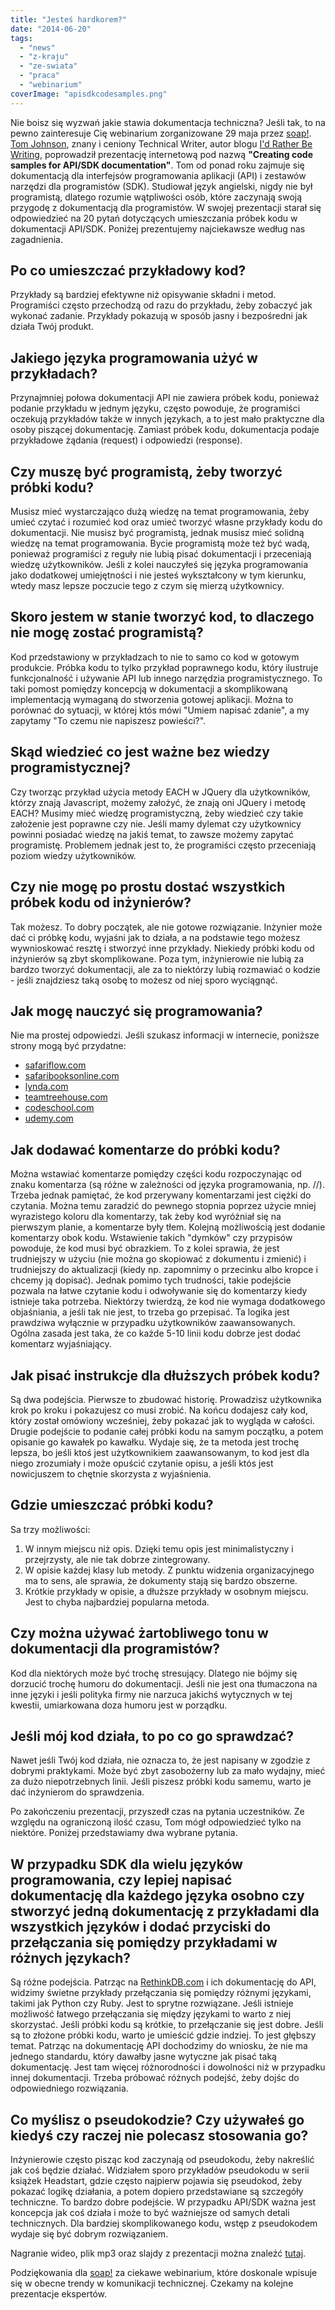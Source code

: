 ```yaml
---
title: "Jesteś hardkorem?"
date: "2014-06-20"
tags:
  - "news"
  - "z-kraju"
  - "ze-swiata"
  - "praca"
  - "webinarium"
coverImage: "apisdkcodesamples.png"
---
```


Nie boisz się wyzwań jakie stawia dokumentacja techniczna? Jeśli tak, to na
pewno zainteresuje Cię webinarium zorganizowane 29 maja przez
[soap!](http://www.soapconf.com).
[Tom Johnson](http://idratherbewriting.com/author/tomjohnson1492/), znany i
ceniony Technical Writer, autor blogu
[I'd Rather Be Writing](http://idratherbewriting.com/), poprowadził prezentację
internetową pod nazwą **"Creating code samples for API/SDK documentation"**. Tom
od ponad roku zajmuje się dokumentacją dla interfejsów programowania aplikacji
(API) i zestawów narzędzi dla programistów (SDK). Studiował język angielski,
nigdy nie był programistą, dlatego rozumie wątpliwości osób, które zaczynają
swoją przygodę z dokumentacją dla programistów. W swojej prezentacji starał się
odpowiedzieć na 20 pytań dotyczących umieszczania próbek kodu w dokumentacji
API/SDK. Poniżej prezentujemy najciekawsze według nas zagadnienia.

## Po co umieszczać przykładowy kod?

Przykłady są bardziej efektywne niż opisywanie składni i metod. Programiści
często przechodzą od razu do przykładu, żeby zobaczyć jak wykonać zadanie.
Przykłady pokazują w sposób jasny i bezpośredni jak działa Twój produkt.

## Jakiego języka programowania użyć w przykładach?

Przynajmniej połowa dokumentacji API nie zawiera próbek kodu, ponieważ podanie
przykładu w jednym języku, często powoduje, że programiści oczekują przykładów
także w innych językach, a to jest mało praktyczne dla osoby piszącej
dokumentację. Zamiast próbek kodu, dokumentacja podaje przykładowe żądania
(request) i odpowiedzi (response).

## Czy muszę być programistą, żeby tworzyć próbki kodu?

Musisz mieć wystarczająco dużą wiedzę na temat programowania, żeby umieć czytać
i rozumieć kod oraz umieć tworzyć własne przykłady kodu do dokumentacji. Nie
musisz być programistą, jednak musisz mieć solidną wiedzę na temat
programowania. Bycie programistą może też być wadą, ponieważ programiści z
reguły nie lubią pisać dokumentacji i przeceniają wiedzę użytkowników. Jeśli z
kolei nauczyłeś się języka programowania jako dodatkowej umiejętności i nie
jesteś wykształcony w tym kierunku, wtedy masz lepsze poczucie tego z czym się
mierzą użytkownicy.

## Skoro jestem w stanie tworzyć kod, to dlaczego nie mogę zostać programistą?

Kod przedstawiony w przykładzach to nie to samo co kod w gotowym produkcie.
Próbka kodu to tylko przykład poprawnego kodu, który ilustruje funkcjonalność i
używanie API lub innego narzędzia programistycznego. To taki pomost pomiędzy
koncepcją w dokumentacji a skomplikowaną implementacją wymaganą do stworzenia
gotowej aplikacji. Można to porównać do sytuacji, w której któs mówi "Umiem
napisać zdanie", a my zapytamy "To czemu nie napiszesz powieści?".

## Skąd wiedzieć co jest ważne bez wiedzy programistycznej?

Czy tworząc przykład użycia metody EACH w JQuery dla użytkowników, którzy znają
Javascript, możemy założyć, że znają oni JQuery i metodę EACH? Musimy mieć
wiedzę programistyczną, żeby wiedzieć czy takie założenie jest poprawne czy nie.
Jeśli mamy dylemat czy użytkownicy powinni posiadać wiedzę na jakiś temat, to
zawsze możemy zapytać programistę. Problemem jednak jest to, że programiści
często przeceniają poziom wiedzy użytkowników.

## Czy nie mogę po prostu dostać wszystkich próbek kodu od inżynierów?

Tak możesz. To dobry początek, ale nie gotowe rozwiązanie. Inżynier może dać ci
próbkę kodu, wyjaśni jak to działa, a na podstawie tego możesz wywnioskować
resztę i stworzyć inne przykłady. Niekiedy próbki kodu od inżynierów są zbyt
skomplikowane. Poza tym, inżynierowie nie lubią za bardzo tworzyć dokumentacji,
ale za to niektórzy lubią rozmawiać o kodzie - jeśli znajdziesz taką osobę to
możesz od niej sporo wyciągnąć.

## Jak mogę nauczyć się programowania?

Nie ma prostej odpowiedzi. Jeśli szukasz informacji w internecie, poniższe
strony mogą być przydatne:

- [safariflow.com](http://www.safariflow.com)
- [safaribooksonline.com](http://www.safaribooksonline.com)
- [lynda.com](http://www.lynda.com)
- [teamtreehouse.com](http://www.teamtreehouse.com)
- [codeschool.com](http://www.codeschool.com)
- [udemy.com](http://www.udemy.com)

## Jak dodawać komentarze do próbki kodu?

Można wstawiać komentarze pomiędzy części kodu rozpoczynając od znaku komentarza
(są różne w zależności od języka programowania, np. //). Trzeba jednak pamiętać,
że kod przerywany komentarzami jest ciężki do czytania. Można temu zaradzić do
pewnego stopnia poprzez użycie mniej wyrazistego koloru dla komentarzy, tak żeby
kod wyróżniał się na pierwszym planie, a komentarze były tłem. Kolejną
możliwością jest dodanie komentarzy obok kodu. Wstawienie takich "dymków" czy
przypisów powoduje, że kod musi być obrazkiem. To z kolei sprawia, że jest
trudniejszy w użyciu (nie można go skopiować z dokumentu i zmienić) i
trudniejszy do aktualizacji (kiedy np. zapomnimy o przecinku albo kropce i
chcemy ją dopisać). Jednak pomimo tych trudności, takie podejście pozwala na
łatwe czytanie kodu i odwoływanie się do komentarzy kiedy istnieje taka
potrzeba. Niektórzy twierdzą, że kod nie wymaga dodatkowego objaśniania, a jeśli
tak nie jest, to trzeba go przepisać. Ta logika jest prawdziwa wyłącznie w
przypadku użytkowników zaawansowanych. Ogólna zasada jest taka, że co każde 5-10
linii kodu dobrze jest dodać komentarz wyjaśniający.

## Jak pisać instrukcje dla dłuższych próbek kodu?

Są dwa podejścia. Pierwsze to zbudować historię. Prowadzisz użytkownika krok po
kroku i pokazujesz co musi zrobić. Na końcu dodajesz cały kod, który został
omówiony wcześniej, żeby pokazać jak to wygląda w całości. Drugie podejście to
podanie całej próbki kodu na samym początku, a potem opisanie go kawałek po
kawałku. Wydaje się, że ta metoda jest trochę lepsza, bo jeśli ktoś jest
użytkownikiem zaawansowanym, to kod jest dla niego zrozumiały i może opuścić
czytanie opisu, a jeśli któs jest nowicjuszem to chętnie skorzysta z
wyjaśnienia.

## Gdzie umieszczać próbki kodu?

Sa trzy możliwości:

1. W innym miejscu niż opis. Dzięki temu opis jest minimalistyczny i
   przejrzysty, ale nie tak dobrze zintegrowany.
2. W opisie każdej klasy lub metody. Z punktu widzenia organizacyjnego ma to
   sens, ale sprawia, że dokumenty stają się bardzo obszerne.
3. Krótkie przykłady w opisie, a dłuższe przykłady w osobnym miejscu. Jest to
   chyba najbardziej popularna metoda.

## Czy można używać żartobliwego tonu w dokumentacji dla programistów?

Kod dla niektórych może być trochę stresujący. Dlatego nie bójmy się dorzucić
trochę humoru do dokumentacji. Jeśli nie jest ona tłumaczona na inne języki i
jeśli polityka firmy nie narzuca jakichś wytycznych w tej kwestii, umiarkowana
doza humoru jest w porządku.

## Jeśli mój kod działa, to po co go sprawdzać?

Nawet jeśli Twój kod działa, nie oznacza to, że jest napisany w zgodzie z
dobrymi praktykami. Może być zbyt zasobożerny lub za mało wydajny, mieć za dużo
niepotrzebnych linii. Jeśli piszesz próbki kodu samemu, warto je dać inżynierom
do sprawdzenia.

Po zakończeniu prezentacji, przyszedł czas na pytania uczestników. Ze względu na
ograniczoną ilość czasu, Tom mógł odpowiedzieć tylko na niektóre. Poniżej
przedstawiamy dwa wybrane pytania.

## W przypadku SDK dla wielu języków programowania, czy lepiej napisać dokumentację dla każdego języka osobno czy stworzyć jedną dokumentację z przykładami dla wszystkich języków i dodać przyciski do przełączania się pomiędzy przykładami w różnych językach?

Są różne podejścia. Patrząc na [RethinkDB.com](http://rethinkdb.com) i ich
dokumentację do API, widzimy świetne przykłady przełączania się pomiędzy różnymi
językami, takimi jak Python czy Ruby. Jest to sprytne rozwiązane. Jeśli istnieje
możliwość łatwego przełączania się między językami to warto z niej skorzystać.
Jeśli próbki kodu są krótkie, to przełączanie się jest dobre. Jeśli są to
złożone próbki kodu, warto je umieścić gdzie indziej. To jest głębszy temat.
Patrząc na dokumentację API dochodzimy do wniosku, że nie ma jednego standardu,
który dawałby jasne wytyczne jak pisać taką dokumentację. Jest tam więcej
różnorodności i dowolności niż w przypadku innej dokumentacji. Trzeba próbować
różnych podejść, żeby dojśc do odpowiedniego rozwiązania.

## Co myślisz o pseudokodzie? Czy używałeś go kiedyś czy raczej nie polecasz stosowania go?

Inżynierowie często pisząc kod zaczynają od pseudokodu, żeby nakreślić jak coś
będzie działać. Widziałem sporo przykładów pseudokodu w serii książek Headstart,
gdzie często najpierw pojawia się pseudokod, żeby pokazać logikę działania, a
potem dopiero przedstawiane są szczegóły techniczne. To bardzo dobre podejście.
W przypadku API/SDK ważna jest koncepcja jak coś działa i może to być ważniejsze
od samych detali technicznych. Dla bardziej skomplikowanego kodu, wstęp z
pseudokodem wydaje się być dobrym rozwiązaniem.

Nagranie wideo, plik mp3 oraz slajdy z prezentacji można znaleźć
[tutaj](http://idratherbewriting.com/2014/05/30/creating-code-samples-webinar-recording-slides-and-audio/).

Podziękowania dla [soap!](http://www.soapconf.com) za ciekawe webinarium, które
doskonale wpisuje się w obecne trendy w komunikacji technicznej. Czekamy na
kolejne prezentacje ekspertów.
